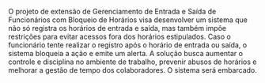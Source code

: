 O projeto de extensão de Gerenciamento de Entrada e Saída de Funcionários com Bloqueio de Horários visa desenvolver um sistema que não só registra os horários de entrada e saída, mas também impõe restrições para evitar acessos fora dos horários estipulados. Caso o funcionário tente realizar o registro após o horário de entrada ou saída, o sistema bloqueia a ação e emite um alerta. A solução busca aumentar o controle e disciplina no ambiente de trabalho, prevenir abusos de horários e melhorar a gestão de tempo dos colaboradores. O sistema será embarcado. 
